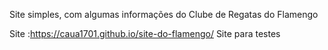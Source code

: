 Site simples, com algumas informações do Clube de Regatas do Flamengo

Site :https://caua1701.github.io/site-do-flamengo/
Site para testes
